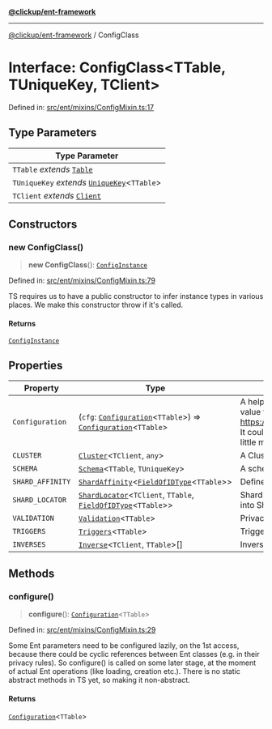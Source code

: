 [**@clickup/ent-framework**](../README.md)

***

[@clickup/ent-framework](../globals.md) / ConfigClass

# Interface: ConfigClass\<TTable, TUniqueKey, TClient\>

Defined in: [src/ent/mixins/ConfigMixin.ts:17](https://github.com/clickup/ent-framework/blob/master/src/ent/mixins/ConfigMixin.ts#L17)

## Type Parameters

| Type Parameter |
| ------ |
| `TTable` *extends* [`Table`](../type-aliases/Table.md) |
| `TUniqueKey` *extends* [`UniqueKey`](../type-aliases/UniqueKey.md)\<`TTable`\> |
| `TClient` *extends* [`Client`](../classes/Client.md) |

## Constructors

### new ConfigClass()

> **new ConfigClass**(): [`ConfigInstance`](ConfigInstance.md)

Defined in: [src/ent/mixins/ConfigMixin.ts:79](https://github.com/clickup/ent-framework/blob/master/src/ent/mixins/ConfigMixin.ts#L79)

TS requires us to have a public constructor to infer instance types in
various places. We make this constructor throw if it's called.

#### Returns

[`ConfigInstance`](ConfigInstance.md)

## Properties

| Property | Type | Description |
| ------ | ------ | ------ |
| <a id="configuration"></a> `Configuration` | (`cfg`: [`Configuration`](../classes/Configuration.md)\<`TTable`\>) => [`Configuration`](../classes/Configuration.md)\<`TTable`\> | A helper class to work-around TS weakness in return value type inference: https://github.com/Microsoft/TypeScript/issues/31273. It could've been just a function, but having a class is a little more natural. |
| <a id="cluster"></a> `CLUSTER` | [`Cluster`](../classes/Cluster.md)\<`TClient`, `any`\> | A Cluster where this Ent lives. |
| <a id="schema"></a> `SCHEMA` | [`Schema`](../classes/Schema.md)\<`TTable`, `TUniqueKey`\> | A schema which represents this Ent. |
| <a id="shard_affinity"></a> `SHARD_AFFINITY` | [`ShardAffinity`](../type-aliases/ShardAffinity.md)\<[`FieldOfIDType`](../type-aliases/FieldOfIDType.md)\<`TTable`\>\> | Defines how to find the right Shard during Ent insertion. |
| <a id="shard_locator"></a> `SHARD_LOCATOR` | [`ShardLocator`](../classes/ShardLocator.md)\<`TClient`, `TTable`, [`FieldOfIDType`](../type-aliases/FieldOfIDType.md)\<`TTable`\>\> | Shard locator for this Ent, responsible for resolving IDs into Shard objects. |
| <a id="validation"></a> `VALIDATION` | [`Validation`](../classes/Validation.md)\<`TTable`\> | Privacy rules for this Ent class. |
| <a id="triggers"></a> `TRIGGERS` | [`Triggers`](../classes/Triggers.md)\<`TTable`\> | Triggers for this Ent class. |
| <a id="inverses"></a> `INVERSES` | [`Inverse`](../classes/Inverse.md)\<`TClient`, `TTable`\>[] | Inverse assoc managers for fields. |

## Methods

### configure()

> **configure**(): [`Configuration`](../classes/Configuration.md)\<`TTable`\>

Defined in: [src/ent/mixins/ConfigMixin.ts:29](https://github.com/clickup/ent-framework/blob/master/src/ent/mixins/ConfigMixin.ts#L29)

Some Ent parameters need to be configured lazily, on the 1st access,
because there could be cyclic references between Ent classes (e.g. in their
privacy rules). So configure() is called on some later stage, at the moment
of actual Ent operations (like loading, creation etc.). There is no static
abstract methods in TS yet, so making it non-abstract.

#### Returns

[`Configuration`](../classes/Configuration.md)\<`TTable`\>
